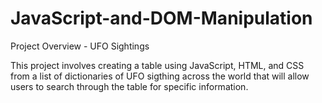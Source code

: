 # JavaScript-and-DOM-Manipulation
Project Overview - UFO Sightings

This project involves creating a table using JavaScript, HTML, and CSS from a list of dictionaries of UFO sigthing across the world that will allow users to search through the table for specific information.


